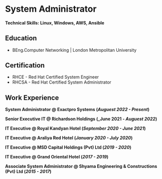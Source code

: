 # System Administrator

#### Technical Skills: Linux, Windows, AWS, Ansible

## Education
- BEng.Computer Networking  | London Metropolitan University

## Certification
- RHCE  - Red Hat Certified System Engineer
- RHCSA - Red Hat Certified System Administrator

## Work Experience
**System Administrator @ Exactpro Systems  (_Auguest 2022 - Present_)**

**Senior Executive IT @ Richardson Holdings  (_June 2021 - _Auguest 2022_)**

**IT Executive @  Royal Kandyan Hotel  (_September 2020 - June 2021_)**

**IT Executive @  Araliya Red Hotel  (_January 2020 - July 2020_)**

**IT Executive @  MSD Capital Holdings (Pvt) Ltd  (_2019 - 2020_)**

**IT Executive @  Grand Oriental Hotel  (_2017 - 2019_)**

**Associate System Administrator @  Shyama Engineering & Constructions (Pvt) Ltd  (_2015 - 2017_)**